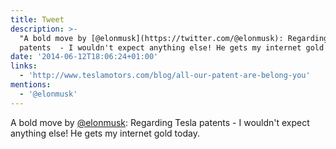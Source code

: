 ```yaml
---
title: Tweet
description: >-
  "A bold move by [@elonmusk](https://twitter.com/@elonmusk): Regarding Tesla
  patents  - I wouldn't expect anything else! He gets my internet gold today."
date: '2014-06-12T18:06:24+01:00'
links:
  - 'http://www.teslamotors.com/blog/all-our-patent-are-belong-you'
mentions:
  - '@elonmusk'
---
```

A bold move by [@elonmusk](https://twitter.com/@elonmusk): Regarding Tesla patents  - I wouldn't expect anything else! He gets my internet gold today.
